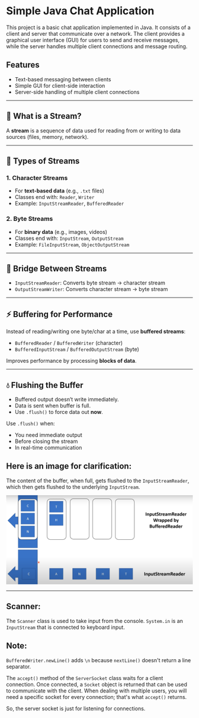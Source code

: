# Simple Java Chat Application

This project is a basic chat application implemented in Java. It consists of a client and server that communicate over a network. The client provides a graphical user interface (GUI) for users to send and receive messages, while the server handles multiple client connections and message routing.

## Features
- Text-based messaging between clients
- Simple GUI for client-side interaction
- Server-side handling of multiple client connections

---

## 🔹 What is a Stream?
A **stream** is a sequence of data used for reading from or writing to data sources (files, memory, network).

---

## 🔸 Types of Streams

### 1. Character Streams
- For **text-based data** (e.g., `.txt` files)
- Classes end with: `Reader`, `Writer`
- Example: `InputStreamReader`, `BufferedReader`

### 2. Byte Streams
- For **binary data** (e.g., images, videos)
- Classes end with: `InputStream`, `OutputStream`
- Example: `FileInputStream`, `ObjectOutputStream`

---

## 🔗 Bridge Between Streams

- `InputStreamReader`: Converts byte stream → character stream
- `OutputStreamWriter`: Converts character stream → byte stream

---

## ⚡ Buffering for Performance

Instead of reading/writing one byte/char at a time, use **buffered streams**:
- `BufferedReader` / `BufferedWriter` (character)
- `BufferedInputStream` / `BufferedOutputStream` (byte)

Improves performance by processing **blocks of data**.

---

## 💧 Flushing the Buffer

- Buffered output doesn’t write immediately.
- Data is sent when buffer is full.
- Use `.flush()` to force data out **now**.

Use `.flush()` when:
- You need immediate output
- Before closing the stream
- In real-time communication

## Here is an image for clarification:
The content of the buffer, when full, gets flushed to the `InputStreamReader`, which then gets flushed to the underlying `InputStream`.

![img.png](img.png)

---

## Scanner:
The `Scanner` class is used to take input from the console. 
`System.in` is an `InputStream` that is connected to keyboard input.

## Note:
`BufferedWriter.newLine()` 
adds `\n` because `nextLine()` doesn't return a line separator.

The `accept()` method of the `ServerSocket` class waits for a client connection. Once connected, a `Socket` object is returned that can be used to communicate with the client.
When dealing with multiple users, you will need a specific socket for every connection; that's what `accept()` returns.

So, the server socket is just for listening for connections.
